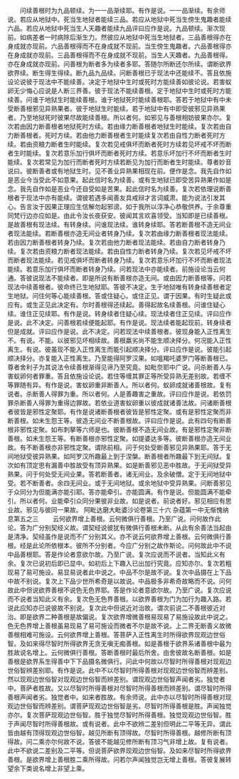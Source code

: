 <!-- { "loadSidebar": true } -->
　　问续善根时为九品顿续。为一一品渐续耶。有作是说。一一品渐续。有余师说。若应从地狱中。死当生地狱者能续三品。若应从地狱中死当生傍生鬼趣者能续六品。若应从地狱中死当生人天趣者能续九品评曰应作是说。九品顿续。渐次现前。如病差者一时病除后渐生力。然彼应从地狱中死当生地狱者。三品善根得亦在身成就亦现前。六品善根得而不在身成就不现前。当生傍生鬼趣者。六品善根得亦在身成就亦现前。三品善根得而不在身成就不现前。当生人天趣者。九品善根得。亦在身成就亦现前。问善根为断者多为续者多耶。答随尔所断还尔所续。谓断欲界欲界续。断生得生得续。断九品九品续。问断善根已于现法中还能续不。答且依施设论说彼于现法中不能续善。决定于地狱中生时或死时方能续善如彼论说。若害蚁卵无少悔心应说是人断三界善。彼于现法不能续善根。定于地狱中生时或死时方能续善。问谁于地狱生时能续善根。谁于地狱死时能续善根耶。答若于地狱中有中未受断善根邪见异熟果者。彼于地狱生时能续。若于地狱中有中即受彼邪见异熟果者。乃至地狱死时彼果尽故能续善根。所以者何。如邪见与善根相妨彼果亦尔。复次若由因力断善根者地狱死时方续。若由缘力断善根者地狱生时能续。复次若由自力断善根者。死时方续。若由他力断善根者生时能续复次若由自性力断者死时方续。若由资粮力断者生时能续。复次若见戒俱坏而断者死时方续若见坏戒不坏而断者生时能续。复次若意乐加行俱坏而断者死时方续。若意乐坏加行不坏而断者生时能续。复次若常见为加行而断者死时方续若断见为加行而断者生时能续。尊者妙音说曰。彼断善者或有地狱生时。见不善业异熟果相现在前。便作是念。我先自作如是恶业今当受此不如意果。起此信时名为续善。或有生地狱已即受苦异熟果作如是念。我先自作如是恶业今还自受如是苦果。起此信时名为续善。复次若依理说断善根者于现法中亦有能续。谓彼若遇多闻善友具戒辩才言词威肃。能为说法引发其心。告言汝于因果正理应生信解勿起邪谤。如于我所以淳净心恭敬供养。于余尊重同梵行边亦应如是。由此令汝长夜获安。彼闻其言欢喜领受。当知即是已续善根。是故善根有现法续。有转身续。问谁现法续。谁转身续耶。答若断善根不造无间业者现法能续。若断善根亦造无间业者转身乃续。复次若由缘力断善根者现法能续。若由因力断善根者转身乃续。复次若由他力断者现法能续。若由自力断者转身乃续。复次若由资粮力断者现法能续。若由自性力断者转身乃续。复次若见坏戒不坏而断者现法能续。若见戒俱坏而断者转身乃续。复次若意乐坏加行不坏而断者现法能续。若意乐加行俱坏而断者转身乃续。问若现法中亦能续者。前施设论当云何通。答彼说现法不能续者。即是所说有断善根亦造无间。或由因力断善根等。问若现法中续善根者。彼命终已生地狱耶。答彼不决定。生于地狱唯有转身续善根者定生地狱。问住何等心能续善根。答或住疑心。或住正见。谓于因果。有时生疑此或应有。或生正见此决定有。尔时善根得还续起。善得起故名续善根。问谁住疑心续。谁住正见续耶。有作是说。转身续者住疑心续。现法续者住正见续。评曰应作是说。此不决定。问善根若续便能起耶。有作是说。现法续者能起现前。转身续者但是成就。评曰应作是说。此不决定。问若现法中续善根者。彼现身能入正性离生不。有说。不能。以彼邪见坏相续故。善根羸劣尚不能生顺决择分。何况能入正性离生。有说。彼虽现不能入正性离生而能引起顺决择分。评曰应作是说。彼能引起顺决择分。亦复能入正性离生。乃至能得阿罗汉果。如嗢羯吒婆罗门等断善根已。尊者舍利子为其说法令续善根渐得见谛乃至究竟。如毗奈耶中广说。问杀断善人与害蚁卵何者罪重。答且依施设论说。若住等缠其罪正等所受异熟无差别故。若缠不等罪随有异。有作是说。害蚁卵重非断善人。所以者何。蚁卵成就诸善根故。复有说者。杀断善人得罪为重。所以者何。人是善趣害之重故。评曰应作是说。若依罚罪杀断善人得罪为重得边罪故。若依业道害蚁卵重以彼成就诸善法故。问诸断善根者彼皆是邪性定聚耶。有作是说诸断善根者彼皆是邪性定聚。或有是邪性定聚而非断善根。如未生怨王等。彼造无间业不断善根故。评曰应作是说。此有四句有断善根非邪性定聚。如布刺拏等六师是也。彼断善根不造无间业故。有是邪性定聚非断善根。如未生怨王等。有断善根亦邪性定聚。如提婆达多等。彼断善根亦造无间业故。有不断善根亦非邪性定聚。谓除前相。问于何处受断善邪见异熟果耶。答于无间地狱受彼异熟果。如阿罗汉所趣最上到于涅槃。断善根者所趣最下到无间狱。复次如有顶定思有漏善中胜故受有顶异熟果。如是断善邪见恶中胜故。于无间狱受异熟果。问于何处受无间业果。答若断善者。诸无间业。及余破僧。定于无间地狱中受。若不断善者。余四无间业。或于无间地狱。或余地狱中受异熟果。问断善邪见于众同分为但能满亦能引耶。答亦能牵引。亦能圆满。有作是说。但能圆满不能牵引。所以者何。业能牵引众同分果彼非业故。如是说者。前说者好。邪见相应有思业故。邪见与彼同一果故。
阿毗达磨大毗婆沙论卷第三十六
杂蕴第一中无惭愧纳息第五之三
　　云何欲界增上善根。云何微俱行善根。乃至广说。问何故作此论。答为广分别契经义故。谓契经说彼犹有微俱行善根未断。从此有余善法当起由是清净。契经虽作是说而不广分别其义。亦不说云何欲界增上善根。云何微俱行善根。经是此论所依根本。彼所不分别者。今应广分别之故作斯论。问何故此中不说中品善根耶。答是作论者意欲尔故。乃至广说。复次应说而不说者。当知此义有余。复次已说初后即已显中。如初后上下趣入已出加行究竟。应知亦尔。复次若粗现易了易可施设。易显易说者此中说之。中品不尔是故不说。复次中品摄在上下品中故不别说。复次上下品少世所希奇是以故说。中品极多非希奇故略而不说。问何故此中但说欲界善根不说色无色界耶。答是作论者意欲尔故。乃至广说。复次应说而不说者当知此义有余。复次色无色界善根。以欲界善根为门为加行为趣入路。若说此应知亦已说彼故不别说。复次此中但说近对治故。谓次前说二不善根彼近对治。即是欲界二种善根是故偏说。复次欲界增微善根易现易了易施设故此中说之。色无色界增上善根虽易现易了易可施设而微者不尔是故不说。上二界无断善义故微善根相难可施设。云何欲界增上善根。答菩萨入正性离生时所得欲界现观边世俗智。及如来得尽智时所得欲界无贪无嗔无痴善根。如是善根于欲界系诸善根中最为胜故说名增上。云何微俱行善根。答断善根时最后所舍。由舍彼故名断善根。如是善根是欲界系生得善中下下品摄名微俱行。问此中何故以尽智时所得善根对现观边世俗智辨差别耶。有作是说。此中不以尽智时所得善根对现观边世俗智而辨差别。然以现观边世俗智对现观边世俗智而辨差别。谓现观边世俗智声闻者劣。独觉者中。菩萨者胜故。又以尽智时所得善根对尽智时所得善根而辨差别。谓尽智时所得善根声闻者劣。独觉者中。如来者胜故。有余师说。此中亦以尽智时所得善根对现观边世俗智而辨差别。谓菩萨现观边世俗智是劣。尽智时所得善根是胜。声闻独觉亦尔。复次菩萨现观边世俗智。胜于独觉尽智时所得善根。独觉现观边世俗智。胜于声闻尽智时所得善根故。或有说者。此中不欲辨二差别但明此二平等无异。谓此皆由越有顶得现观边世俗智。越见所断有顶得故。尽智时所得善根。越修所断有顶得故。问二乘亦尔何故不说。答彼不能越见修所断有顶习气非增上故。复有说者。此中不欲说二差别及二平等。但说菩萨欲界现观边世俗智。及如来尽智时所得欲界善根。是欲界增上善根胜二乘所得故。问若尔声闻独觉岂无增上善根。答彼复展转望余下类说名增上非望上乘。
